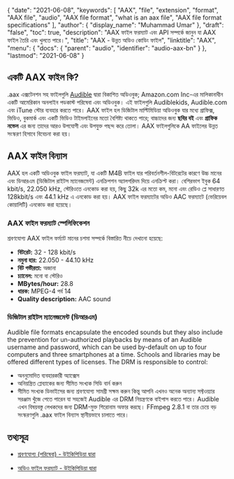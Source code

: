 {
  "date": "2021-06-08",
  "keywords": [
    "AAX",
    "file",
    "extension",
    "format",
    "AAX file",
    "audio",
    "AAX file format",
    "what is an aax file",
    "AAX file format specifications"
  ],
  "author": {
    "display_name": "Muhammad Umar"
  },
  "draft": "false",
  "toc": true,
  "description": "AAX ফাইল ফরম্যাট এবং API সম্পর্কে জানুন যা AAX ফাইল তৈরি এবং খুলতে পারে।",
  "title": "AAX - উন্নত অডিও কোডিং ফাইল",
  "linktitle": "AAX",
  "menu": {
    "docs": {
      "parent": "audio",
      "identifier": "audio-aax-bn"
    }
  },
  "lastmod": "2021-06-08"
}

## একটি AAX ফাইল কি?
.aax এক্সটেনশন সহ ফাইলগুলি [Audible](https://www.audible.com/) দ্বারা বিকাশিত অডিওবুক; Amazon.com Inc-এর মালিকানাধীন একটি আমেরিকান অনলাইন পডকাস্ট পরিষেবা এবং অডিওবুক। এই ফাইলগুলি Audiblekids, Audible.com এবং iTune স্টোর ব্যবহার করতে পারে। AAX ফাইল হল ডিজিটাল মাল্টিমিডিয়া অডিওবুক যার মধ্যে গ্রাফিক্স, ভিডিও, বুকমার্ক এবং একটি ভিডিও টাইমলাইনের মতো বৈশিষ্ট্য থাকতে পারে; বাচ্চাদের জন্য **ছবির বই** এবং **গ্রাফিক নভেল** এর জন্য তাদের আরও উপযোগী এবং উপযুক্ত পছন্দ করে তোলা। AAX ফাইলগুলিকে AA ফাইলের উন্নত সংস্করণ হিসাবে বিবেচনা করা হয়।

## AAX ফাইল বিন্যাস
AAX হল একটি অডিওবুক ফাইল ফরম্যাট, যা একটি M4B ফাইল যার পরিবর্তনশীল-বিটরেটের কারণে উচ্চ মানের এবং ডিআরএম (ডিজিটাল রাইটস ম্যানেজমেন্ট) এনক্রিপশন অ্যালগরিদম দিয়ে এনক্রিপ্ট করা। বেশিরভাগ ইবুক 64 kbit/s, 22.050 kHz, স্টেরিওতে এনকোড করা হয়, কিছু 32k এর মতো কম, মনো এবং রেডিও প্লে সাধারণত 128kbit/s এবং 44.1 kHz এ এনকোড করা হয়। AAX ফাইল ফরম্যাটের অডিও AAC ফরম্যাটে (ভেরিয়েবল কোয়ালিটি) এনকোড করা হয়েছে।

### AAX ফাইল ফরম্যাট স্পেসিফিকেশন
শ্রবণযোগ্য AAX ফাইল ফর্ম্যাট মানের চশমা সম্পর্কে বিস্তারিত নীচে দেখানো হয়েছে:

- **বিটরেট:** 32 - 128 kbit/s
- **নমুনা হার:** 22.050 - 44.10 kHz
- **বিট গভীরতা:** অজানা
- **চ্যানেল:** মনো বা স্টেরিও
- **MBytes/hour:** 28.8
- **ধারক:** MPEG-4 পর্ব 14
- **Quality description:** AAC sound

### ডিজিটাল রাইটস ম্যানেজমেন্ট (ডিআরএম)
Audible file formats encapsulate the encoded sounds but they also include the prevention for un-authorized playbacks by means of an Audible username and password, which can be used by-default on up to four computers and three smartphones at a time. Schools and libraries may be offered different types of licenses. The DRM is responsible to control:
- অননুমোদিত ব্যবহারকারী অ্যাক্সেস
- অনিয়ন্ত্রিত প্লেব্যাকের জন্য সীমিত সংখ্যক সিডি বার্ন করুন
- সীমিত সংখ্যক ডিভাইসের জন্য শ্রবণযোগ্য সামগ্রী সক্ষম করুন
কিন্তু আপনি এখনও অনেক অন্যান্য সফ্টওয়্যার সরঞ্জাম খুঁজে পেতে পারেন যা সহজেই Audible এর DRM নিয়ন্ত্রণকে বাইপাস করতে পারে। Audible এখন বিষয়বস্তু লেখকদের জন্য DRM-মুক্ত শিরোনাম অফার করছে। FFmpeg 2.8.1 বা তার চেয়ে বড় সংস্করণগুলি .aax ফাইল বিন্যাস স্থানীয়ভাবে চালাতে পারে।


## তথ্যসূত্র ##

* [শ্রবণযোগ্য (পরিষেবা) - উইকিপিডিয়া দ্বারা](https://en.wikipedia.org/wiki/Audible_(service))

* [অডিও ফাইল ফরম্যাট - উইকিপিডিয়া দ্বারা](https://en.wikipedia.org/wiki/Audio_file_format)


